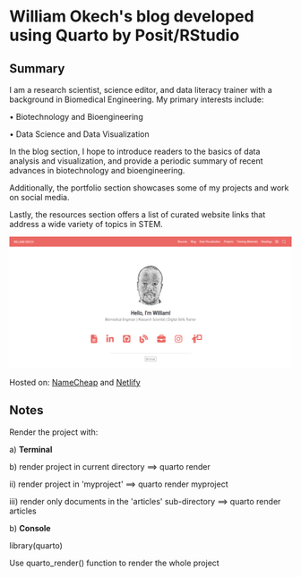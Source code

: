 # William Okech's blog developed using Quarto by Posit/RStudio

## Summary

I am a research scientist, science editor, and data literacy trainer with a background in Biomedical Engineering. My primary interests include:

• Biotechnology and Bioengineering

• Data Science and Data Visualization

In the blog section, I hope to introduce readers to the basics of data analysis and visualization, and provide a periodic summary of recent advances in biotechnology and bioengineering.

Additionally, the portfolio section showcases some of my projects and work on social media.

Lastly, the resources section offers a list of curated website links that address a wide variety of topics in STEM.

![website home page](readme_blog_website.png)

Hosted on: [NameCheap](https://www.williamokech.com/) and [Netlify](https://williamokech.netlify.app/)

## Notes

Render the project with:

a)  **Terminal**

b)  render project in current directory ==\> quarto render

<!-- -->

ii) render project in 'myproject' ==\> quarto render myproject

iii) render only documents in the 'articles' sub-directory ==\> quarto render articles

<!-- -->

b)  **Console**

library(quarto)

Use quarto_render() function to render the whole project
